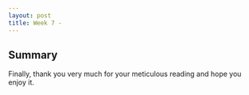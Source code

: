 ```yaml
---
layout: post
title: Week 7 - 
---
```




<!--more-->



## Summary

Finally, thank you very much for your meticulous reading and hope you enjoy it.
